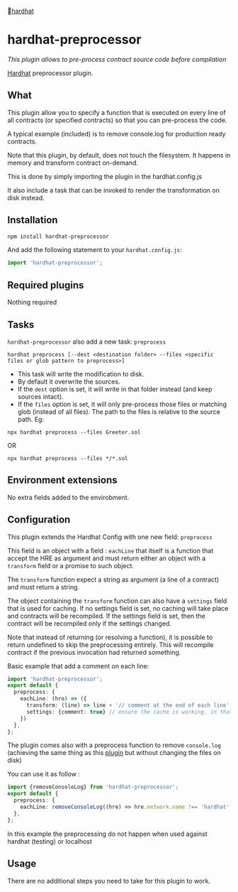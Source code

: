 👷[hardhat](https://hardhat.org)

# hardhat-preprocessor

_This plugin allows to pre-process contract source code before compilation_

[Hardhat](http://hardhat.org) preprocessor plugin.

## What

This plugin allow you to specify a function that is executed on every line of all contracts (or specified contracts) so that you can pre-process the code.

A typical example (included) is to remove console.log for production ready contracts.

Note that this plugin, by default, does not touch the filesystem. It happens in memory and transform contract on-demand.

This is done by simply importing the plugin in the hardhat.config.js

It also include a task that can be invoked to render the transformation on disk instead.


## Installation

```bash
npm install hardhat-preprocessor
```

And add the following statement to your `hardhat.config.js`:

```ts
import 'hardhat-preprocessor';
```

## Required plugins

Nothing required

## Tasks

`hardhat-preprocessor` also add a new task: `preprocess`

`hardhat preprocess [--dest <destination folder> --files <specific files or glob pattern to preprocess>]`

* This task will write the modification to disk. 
* By default it overwrite the sources. 
* If the `dest` option is set, it will write in that folder instead (and keep sources intact). 
* If the `files` option is set, it will only pre-process those files or matching glob (instead of all files). The path to the files is relative to the source path. 
Eg:
```
npx hardhat preprocess --files Greeter.sol 
```
OR
```
npx hardhat preprocess --files */*.sol
```

## Environment extensions

No extra fields added to the envirobment.

## Configuration

This plugin extends the Hardhat Config with one new field: `preprocess`

This field is an object with a field : `eachLine` that itself is a function that accept the HRE as argument and must return either an object with a `transform` field  or a promise to such object.

The `transform` function expect a string as argument (a line of a contract) and must return a string.

The object containing the `transform` function can also have a `settings` field that is used for caching. If no settings field is set, no caching will take place and contracts will be recompiled. If the settings field is set, then the contract will be recompiled only if the settings changed.

Note that instead of returning (or resolving a function), it is possible to return undefined to skip the preprocessing entirely. This will recompile contract if the previous invocation had returned something.

Basic example that add a comment on each line:

```ts
import 'hardhat-preprocessor';
export default {
  preprocess: {
    eachLine: (hre) => ({
      transform: (line) => line + '// comment at the end of each line',
      settings: {comment: true} // ensure the cache is working, in that example it can be anything as there is no option, the preprocessing happen all the time
    })
  },
};
```

The plugin comes also with a preprocess function to remove `console.log` (achieving the same thing as this [plugin](https://github.com/ItsNickBarry/buidler-log-remover) but without changing the files on disk)

You can use it as follow :

```ts
import {removeConsoleLog} from 'hardhat-preprocessor';
export default {
  preprocess: {
    eachLine: removeConsoleLog((hre) => hre.network.name !== 'hardhat' && hre.network.name !== 'localhost'),
  },
};
```

In this example the preprocessing do not happen when used against hardhat (testing) or localhost


## Usage

There are no additional steps you need to take for this plugin to work.
